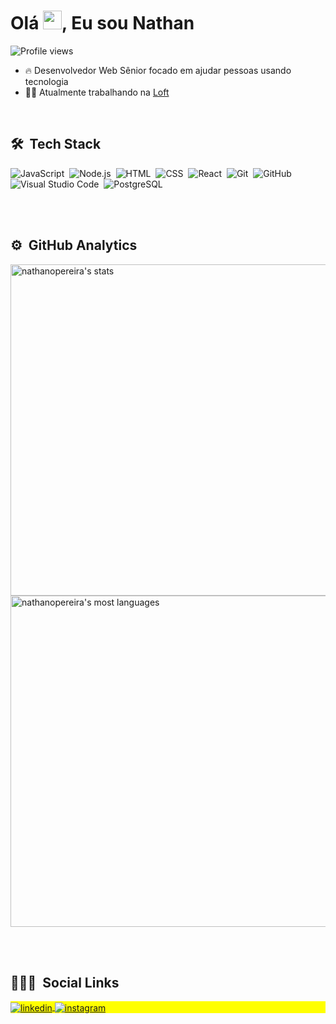 <h1 align="left">Olá <img src="https://raw.githubusercontent.com/kaueMarques/kaueMarques/master/hi.gif" width="30px">, Eu sou Nathan</h1>
<p align="left"> <img src="https://komarev.com/ghpvc/?username=nathanopereira&color=yellow" alt="Profile views" /> </p>

- 🔥 Desenvolvedor Web Sênior focado em ajudar pessoas usando tecnologia
- 👨‍💻 Atualmente trabalhando na [Loft](https://github.com/loft)

<br>

## 🛠 &nbsp;Tech Stack

![JavaScript](https://img.shields.io/badge/-JavaScript-05122A?style=flat&logo=javascript)&nbsp;
![Node.js](https://img.shields.io/badge/-Node.js-05122A?style=flat&logo=node.js)&nbsp;
![HTML](https://img.shields.io/badge/-HTML-05122A?style=flat&logo=HTML5)&nbsp;
![CSS](https://img.shields.io/badge/-CSS-05122A?style=flat&logo=CSS3&logoColor=1572B6)&nbsp;
![React](https://img.shields.io/badge/-React-05122A?style=flat&logo=react)&nbsp;
![Git](https://img.shields.io/badge/-Git-05122A?style=flat&logo=git)&nbsp;
![GitHub](https://img.shields.io/badge/-GitHub-05122A?style=flat&logo=github)&nbsp;
![Visual Studio Code](https://img.shields.io/badge/-Visual%20Studio%20Code-05122A?style=flat&logo=visual-studio-code&logoColor=007ACC)&nbsp;
![PostgreSQL](https://img.shields.io/badge/-PostgreSQL-05122A?style=flat&logo=postgresql)&nbsp;

<br><br>

## ⚙️ &nbsp;GitHub Analytics

<p align="left">
<img width="530em" src="https://github-readme-stats.vercel.app/api?username=nathanopereira&show_icons=true&theme=dracula" alt="nathanopereira's stats"/>
<img width="530em" src="https://github-readme-stats.vercel.app/api/top-langs/?username=nathanopereira&layout=compact&theme=dracula" alt="nathanopereira's most languages"/>
</p>

<br><br>

## 🙎🏻‍♂️ &nbsp;Social Links

<p align="left" style="background:yellow">
<a href="https://linkedin.com/in/nathansouza" target="_blank">
  <img align="center" src="https://img.shields.io/badge/-nathansouza-05122A?style=flat&logo=linkedin" alt="linkedin"/>
</a>
<a href="https://instagram.com/nathanpsouza7" target="_blank">
 <img align="center" src="https://img.shields.io/badge/-nathanpsouza7-05122A?style=flat&logo=instagram" alt="instagram"/>
</a>
</p>


<!--
**nathanopereira/nathanopereira** is a ✨ _special_ ✨ repository because its `README.md` (this file) appears on your GitHub profile.
Here are some ideas to get you started:
- 🔭 I’m currently working on ...
- 🌱 I’m currently learning ...
- 👯 I’m looking to collaborate on ...
- 🤔 I’m looking for help with ...
- 💬 Ask me about ...
- 📫 How to reach me: ...
- 😄 Pronouns: ...
- ⚡ Fun fact: ...
-->
